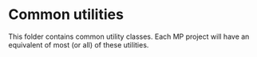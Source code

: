 # Common utilities

This folder contains common utility classes. Each MP project will have an equivalent of most (or all) of these utilities.